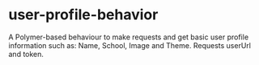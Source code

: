 # user-profile-behavior


A Polymer-based behaviour to make requests and get basic user profile information such as: Name, School, Image and Theme. Requests userUrl and token.
